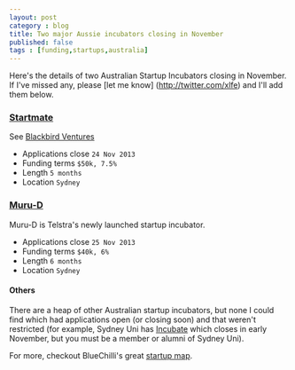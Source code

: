 ```yaml
---
layout: post
category : blog
title: Two major Aussie incubators closing in November
published: false
tags : [funding,startups,australia]
---
```


Here's the details of two Australian Startup Incubators closing in November. If I've missed any, please [let me know]
(http://twitter.com/xlfe) and I'll add them below.

### [Startmate](http://www.startmate.com.au/)

See [Blackbird Ventures](http://www.blackbird.vc)

* Applications close `24 Nov 2013`
* Funding terms `$50k, 7.5%`
* Length `5 months`
* Location `Sydney`

### [Muru-D](https://muru-d.com/)

Muru-D is Telstra's newly launched startup incubator.

* Applications close `25 Nov 2013`
* Funding terms `$40k, 6%`
* Length `6 months`
* Location `Sydney`

#### Others

There are a heap of other Australian startup incubators, but none I could find which had applications open (or closing soon)
and that weren't restricted (for example, Sydney Uni has [Incubate](http://incubate.org.au/incubator/) which closes
in early November, but you must be a 
member or alumni of Sydney Uni).

For more, checkout BlueChilli's great [startup map](http://www.bluechilli.com/startup-growth/sydney-startups/).
